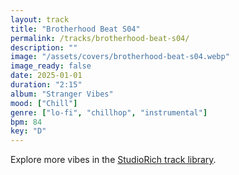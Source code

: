 ```yaml
---
layout: track
title: "Brotherhood Beat S04"
permalink: /tracks/brotherhood-beat-s04/
description: ""
image: "/assets/covers/brotherhood-beat-s04.webp"
image_ready: false
date: 2025-01-01
duration: "2:15"
album: "Stranger Vibes"
mood: ["Chill"]
genre: ["lo-fi", "chillhop", "instrumental"]
bpm: 84
key: "D"
---
```


Explore more vibes in the [StudioRich track library](/tracks/).
